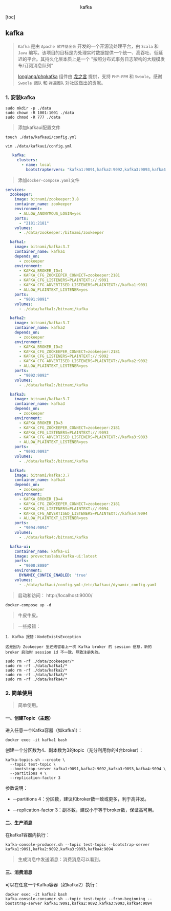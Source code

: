 <center>kafka</center>





[toc]







## kafka

> `Kafka` 是由 `Apache 软件基金会` 开发的一个开源流处理平台，由 `Scala` 和 `Java` 编写。该项目的目标是为处理实时数据提供一个统一、高吞吐、低延迟的平台。其持久化层本质上是一个 "按照分布式事务日志架构的大规模发布/订阅消息队列"
>
> [longlang/phpkafka](https://github.com/swoole/phpkafka) 组件由 [龙之言](http://longlang.org/) 提供，支持 `PHP-FPM` 和 `Swoole`。感谢 `Swoole 团队` 和 `禅道团队` 对社区做出的贡献。





### 1. 安装kafka

```shell
sudo mkdir -p ./data
sudo chown -R 1001:1001 ./data
sudo chmod -R 777 ./data
```

> 添加kafkaui配置文件

```shell
touch ./data/kafkaui/config.yml

vim ./data/kafkaui/config.yml
```

```yaml
   kafka:
     clusters:
       - name: local
         bootstrapServers: "kafka1:9091,kafka2:9092,kafka3:9093,kafka4:9094"

```

> 添加`docker-compose.yaml`文件

```yaml
services:
  zookeeper:
    image: bitnami/zookeeper:3.8
    container_name: zookeeper
    environment:
      - ALLOW_ANONYMOUS_LOGIN=yes
    ports:
      - "2181:2181"
    volumes:
      - ./data/zookeeper:/bitnami/zookeeper

  kafka1:
    image: bitnami/kafka:3.7
    container_name: kafka1
    depends_on:
      - zookeeper
    environment:
      - KAFKA_BROKER_ID=1
      - KAFKA_CFG_ZOOKEEPER_CONNECT=zookeeper:2181
      - KAFKA_CFG_LISTENERS=PLAINTEXT://:9091
      - KAFKA_CFG_ADVERTISED_LISTENERS=PLAINTEXT://kafka1:9091
      - ALLOW_PLAINTEXT_LISTENER=yes
    ports:
      - "9091:9091"
    volumes:
      - ./data/kafka1:/bitnami/kafka

  kafka2:
    image: bitnami/kafka:3.7
    container_name: kafka2
    depends_on:
      - zookeeper
    environment:
      - KAFKA_BROKER_ID=2
      - KAFKA_CFG_ZOOKEEPER_CONNECT=zookeeper:2181
      - KAFKA_CFG_LISTENERS=PLAINTEXT://:9092
      - KAFKA_CFG_ADVERTISED_LISTENERS=PLAINTEXT://kafka2:9092
      - ALLOW_PLAINTEXT_LISTENER=yes
    ports:
      - "9092:9092"
    volumes:
      - ./data/kafka2:/bitnami/kafka

  kafka3:
    image: bitnami/kafka:3.7
    container_name: kafka3
    depends_on:
      - zookeeper
    environment:
      - KAFKA_BROKER_ID=3
      - KAFKA_CFG_ZOOKEEPER_CONNECT=zookeeper:2181
      - KAFKA_CFG_LISTENERS=PLAINTEXT://:9093
      - KAFKA_CFG_ADVERTISED_LISTENERS=PLAINTEXT://kafka3:9093
      - ALLOW_PLAINTEXT_LISTENER=yes
    ports:
      - "9093:9093"
    volumes:
      - ./data/kafka3:/bitnami/kafka

  kafka4:
    image: bitnami/kafka:3.7
    container_name: kafka4
    depends_on:
      - zookeeper
    environment:
      - KAFKA_BROKER_ID=4
      - KAFKA_CFG_ZOOKEEPER_CONNECT=zookeeper:2181
      - KAFKA_CFG_LISTENERS=PLAINTEXT://:9094
      - KAFKA_CFG_ADVERTISED_LISTENERS=PLAINTEXT://kafka4:9094
      - ALLOW_PLAINTEXT_LISTENER=yes
    ports:
      - "9094:9094"
    volumes:
      - ./data/kafka4:/bitnami/kafka

  kafka-ui:
    container_name: kafka-ui
    image: provectuslabs/kafka-ui:latest
    ports:
      - "9000:8080"
    environment:
      DYNAMIC_CONFIG_ENABLED: 'true'
    volumes:
      - ./data/kafkaui/config.yml:/etc/kafkaui/dynamic_config.yaml
```

> 启动和访问： http://localhost:9000/

```shell
docker-compose up -d
```

> 牛皮牛皮。

> 一些报错：

```shell
1. Kafka 报错：NodeExistsException

这是因为 Zookeeper 里还残留着上一次 Kafka broker 的 session 信息，新的 broker 启动时 session id 不一致，导致注册失败。

sudo rm -rf ./data/zookeeper/*
sudo rm -rf ./data/kafka1/*
sudo rm -rf ./data/kafka2/*
sudo rm -rf ./data/kafka3/*
sudo rm -rf ./data/kafka4/*
```







### 2. 简单使用

> 简单使用。

#### 一、创建Topic（主题）

进入任意一个Kafka容器（如kafka1）：

```shell
docker exec -it kafka1 bash
```

创建一个分区数为4、副本数为3的topic（充分利用你的4台broker）：

```shell
kafka-topics.sh --create \
  --topic test-topic \
  --bootstrap-server kafka1:9091,kafka2:9092,kafka3:9093,kafka4:9094 \
  --partitions 4 \
  --replication-factor 3
```

参数说明：

- --partitions 4：分区数，建议和broker数一致或更多，利于高并发。

- --replication-factor 3：副本数，建议小于等于broker数，保证高可用。



#### 二、生产消息

在kafka1容器内执行：

```shell
kafka-console-producer.sh --topic test-topic --bootstrap-server kafka1:9091,kafka2:9092,kafka3:9093,kafka4:9094
```

> 生成消息中发送消息：消费消息可以看到。

#### 三、消费消息

可以在任意一个Kafka容器（如kafka2）执行：

```shell
docker exec -it kafka2 bash
kafka-console-consumer.sh --topic test-topic --from-beginning --bootstrap-server kafka1:9091,kafka2:9092,kafka3:9093,kafka4:9094
```

